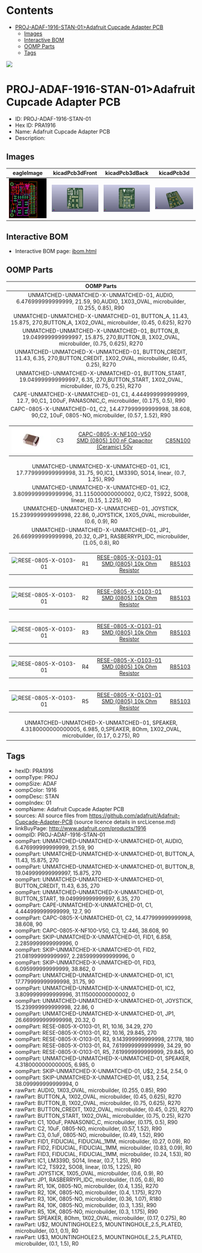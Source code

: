 



Contents
========

* [PROJ-ADAF-1916-STAN-01>Adafruit Cupcade Adapter PCB](#proj-adaf-1916-stan-01adafruit-cupcade-adapter-pcb)
	* [Images](#images)
	* [Interactive BOM](#interactive-bom)
	* [OOMP Parts](#oomp-parts)
	* [Tags](#tags)
  
![][im]
# PROJ-ADAF-1916-STAN-01>Adafruit Cupcade Adapter PCB

- ID: PROJ-ADAF-1916-STAN-01
- Hex ID: PRA1916
- Name: Adafruit Cupcade Adapter PCB
- Description: 

## Images
  
  

|eagleImage|kicadPcb3dFront|kicadPcb3dBack|kicadPcb3d|
| :---: | :---: | :---: | :---: |
|[![eagleImage](eagleImage_140.png)](eagleImage_600.png)|[![kicadPcb3dFront](kicadPcb3dFront_140.png)](kicadPcb3dFront_600.png)|[![kicadPcb3dBack](kicadPcb3dBack_140.png)](kicadPcb3dBack_600.png)|[![kicadPcb3d](kicadPcb3d_140.png)](kicadPcb3d_600.png)|

## Interactive BOM

- Interactive BOM page: [ibom.html](kicad/bom/ibom.html)

## OOMP Parts
  

|OOMP Parts|
| :---: |
|UNMATCHED-UNMATCHED-X-UNMATCHED-01, AUDIO, 6.476999999999999, 21.59, 90,AUDIO, 1X03_OVAL, microbuilder, (0.255, 0.85), R90|
|UNMATCHED-UNMATCHED-X-UNMATCHED-01, BUTTON_A, 11.43, 15.875, 270,BUTTON_A, 1X02_OVAL, microbuilder, (0.45, 0.625), R270|
|UNMATCHED-UNMATCHED-X-UNMATCHED-01, BUTTON_B, 19.049999999999997, 15.875, 270,BUTTON_B, 1X02_OVAL, microbuilder, (0.75, 0.625), R270|
|UNMATCHED-UNMATCHED-X-UNMATCHED-01, BUTTON_CREDIT, 11.43, 6.35, 270,BUTTON_CREDIT, 1X02_OVAL, microbuilder, (0.45, 0.25), R270|
|UNMATCHED-UNMATCHED-X-UNMATCHED-01, BUTTON_START, 19.049999999999997, 6.35, 270,BUTTON_START, 1X02_OVAL, microbuilder, (0.75, 0.25), R270|
|CAPE-UNMATCHED-X-UNMATCHED-01, C1, 4.444999999999999, 12.7, 90,C1, 100uF, PANASONIC_C, microbuilder, (0.175, 0.5), R90|
|CAPC-0805-X-UNMATCHED-01, C2, 14.477999999999998, 38.608, 90,C2, 10uF, 0805-NO, microbuilder, (0.57, 1.52), R90|
|<table><tr><td>![CAPC-0805-X-NF100-V50](https://raw.githubusercontent.com/oomlout/oomlout_OOMP_parts/main/CAPC-0805-X-NF100-V50/image_140.jpg)</td><td> C3</td><td>[CAPC-0805-X-NF100-V50<br>SMD (0805) 100 nF Capacitor (Ceramic) 50v](https://github.com/oomlout/oomlout_OOMP_parts/tree/main/CAPC-0805-X-NF100-V50/)</td><td>[C85N100](https://github.com/oomlout/oomlout_OOMP_parts/tree/main/CAPC-0805-X-NF100-V50/)</td></tr></table>|
|UNMATCHED-UNMATCHED-X-UNMATCHED-01, IC1, 17.779999999999998, 31.75, 90,IC1, LM339D, SO14, linear, (0.7, 1.25), R90|
|UNMATCHED-UNMATCHED-X-UNMATCHED-01, IC2, 3.8099999999999996, 31.115000000000002, 0,IC2, TS922, SO08, linear, (0.15, 1.225), R0|
|UNMATCHED-UNMATCHED-X-UNMATCHED-01, JOYSTICK, 15.239999999999998, 22.86, 0,JOYSTICK, 1X05_OVAL, microbuilder, (0.6, 0.9), R0|
|UNMATCHED-UNMATCHED-X-UNMATCHED-01, JP1, 26.669999999999998, 20.32, 0,JP1, RASBERRYPI_IDC, microbuilder, (1.05, 0.8), R0|
|<table><tr><td>![RESE-0805-X-O103-01](https://raw.githubusercontent.com/oomlout/oomlout_OOMP_parts/main/RESE-0805-X-O103-01/image_140.jpg)</td><td> R1</td><td>[RESE-0805-X-O103-01<br>SMD (0805) 10k Ohm Resistor](https://github.com/oomlout/oomlout_OOMP_parts/tree/main/RESE-0805-X-O103-01/)</td><td>[R85103](https://github.com/oomlout/oomlout_OOMP_parts/tree/main/RESE-0805-X-O103-01/)</td></tr></table>|
|<table><tr><td>![RESE-0805-X-O103-01](https://raw.githubusercontent.com/oomlout/oomlout_OOMP_parts/main/RESE-0805-X-O103-01/image_140.jpg)</td><td> R2</td><td>[RESE-0805-X-O103-01<br>SMD (0805) 10k Ohm Resistor](https://github.com/oomlout/oomlout_OOMP_parts/tree/main/RESE-0805-X-O103-01/)</td><td>[R85103](https://github.com/oomlout/oomlout_OOMP_parts/tree/main/RESE-0805-X-O103-01/)</td></tr></table>|
|<table><tr><td>![RESE-0805-X-O103-01](https://raw.githubusercontent.com/oomlout/oomlout_OOMP_parts/main/RESE-0805-X-O103-01/image_140.jpg)</td><td> R3</td><td>[RESE-0805-X-O103-01<br>SMD (0805) 10k Ohm Resistor](https://github.com/oomlout/oomlout_OOMP_parts/tree/main/RESE-0805-X-O103-01/)</td><td>[R85103](https://github.com/oomlout/oomlout_OOMP_parts/tree/main/RESE-0805-X-O103-01/)</td></tr></table>|
|<table><tr><td>![RESE-0805-X-O103-01](https://raw.githubusercontent.com/oomlout/oomlout_OOMP_parts/main/RESE-0805-X-O103-01/image_140.jpg)</td><td> R4</td><td>[RESE-0805-X-O103-01<br>SMD (0805) 10k Ohm Resistor](https://github.com/oomlout/oomlout_OOMP_parts/tree/main/RESE-0805-X-O103-01/)</td><td>[R85103](https://github.com/oomlout/oomlout_OOMP_parts/tree/main/RESE-0805-X-O103-01/)</td></tr></table>|
|<table><tr><td>![RESE-0805-X-O103-01](https://raw.githubusercontent.com/oomlout/oomlout_OOMP_parts/main/RESE-0805-X-O103-01/image_140.jpg)</td><td> R5</td><td>[RESE-0805-X-O103-01<br>SMD (0805) 10k Ohm Resistor](https://github.com/oomlout/oomlout_OOMP_parts/tree/main/RESE-0805-X-O103-01/)</td><td>[R85103](https://github.com/oomlout/oomlout_OOMP_parts/tree/main/RESE-0805-X-O103-01/)</td></tr></table>|
|UNMATCHED-UNMATCHED-X-UNMATCHED-01, SPEAKER, 4.3180000000000005, 6.985, 0,SPEAKER, 8Ohm, 1X02_OVAL, microbuilder, (0.17, 0.275), R0|

## Tags

- hexID: PRA1916
- oompType: PROJ
- oompSize: ADAF
- oompColor: 1916
- oompDesc: STAN
- oompIndex: 01
- oompName: Adafruit Cupcade Adapter PCB
- sources: All source files from https://github.com/adafruit/Adafruit-Cupcade-Adapter-PCB (source licence details in srcLicense.md)
- linkBuyPage: http://www.adafruit.com/products/1916
- oompID: PROJ-ADAF-1916-STAN-01
- oompPart: UNMATCHED-UNMATCHED-X-UNMATCHED-01, AUDIO, 6.476999999999999, 21.59, 90
- oompPart: UNMATCHED-UNMATCHED-X-UNMATCHED-01, BUTTON_A, 11.43, 15.875, 270
- oompPart: UNMATCHED-UNMATCHED-X-UNMATCHED-01, BUTTON_B, 19.049999999999997, 15.875, 270
- oompPart: UNMATCHED-UNMATCHED-X-UNMATCHED-01, BUTTON_CREDIT, 11.43, 6.35, 270
- oompPart: UNMATCHED-UNMATCHED-X-UNMATCHED-01, BUTTON_START, 19.049999999999997, 6.35, 270
- oompPart: CAPE-UNMATCHED-X-UNMATCHED-01, C1, 4.444999999999999, 12.7, 90
- oompPart: CAPC-0805-X-UNMATCHED-01, C2, 14.477999999999998, 38.608, 90
- oompPart: CAPC-0805-X-NF100-V50, C3, 12.446, 38.608, 90
- oompPart: SKIP-UNMATCHED-X-UNMATCHED-01, FID1, 6.858, 2.2859999999999996, 0
- oompPart: SKIP-UNMATCHED-X-UNMATCHED-01, FID2, 21.081999999999997, 2.2859999999999996, 0
- oompPart: SKIP-UNMATCHED-X-UNMATCHED-01, FID3, 6.095999999999999, 38.862, 0
- oompPart: UNMATCHED-UNMATCHED-X-UNMATCHED-01, IC1, 17.779999999999998, 31.75, 90
- oompPart: UNMATCHED-UNMATCHED-X-UNMATCHED-01, IC2, 3.8099999999999996, 31.115000000000002, 0
- oompPart: UNMATCHED-UNMATCHED-X-UNMATCHED-01, JOYSTICK, 15.239999999999998, 22.86, 0
- oompPart: UNMATCHED-UNMATCHED-X-UNMATCHED-01, JP1, 26.669999999999998, 20.32, 0
- oompPart: RESE-0805-X-O103-01, R1, 10.16, 34.29, 270
- oompPart: RESE-0805-X-O103-01, R2, 10.16, 29.845, 270
- oompPart: RESE-0805-X-O103-01, R3, 9.143999999999998, 27.178, 180
- oompPart: RESE-0805-X-O103-01, R4, 7.619999999999999, 34.29, 90
- oompPart: RESE-0805-X-O103-01, R5, 7.619999999999999, 29.845, 90
- oompPart: UNMATCHED-UNMATCHED-X-UNMATCHED-01, SPEAKER, 4.3180000000000005, 6.985, 0
- oompPart: SKIP-UNMATCHED-X-UNMATCHED-01, U$2, 2.54, 2.54, 0
- oompPart: SKIP-UNMATCHED-X-UNMATCHED-01, U$3, 2.54, 38.099999999999994, 0
- rawPart: AUDIO, 1X03_OVAL, microbuilder, (0.255, 0.85), R90
- rawPart: BUTTON_A, 1X02_OVAL, microbuilder, (0.45, 0.625), R270
- rawPart: BUTTON_B, 1X02_OVAL, microbuilder, (0.75, 0.625), R270
- rawPart: BUTTON_CREDIT, 1X02_OVAL, microbuilder, (0.45, 0.25), R270
- rawPart: BUTTON_START, 1X02_OVAL, microbuilder, (0.75, 0.25), R270
- rawPart: C1, 100uF, PANASONIC_C, microbuilder, (0.175, 0.5), R90
- rawPart: C2, 10uF, 0805-NO, microbuilder, (0.57, 1.52), R90
- rawPart: C3, 0.1uF, 0805-NO, microbuilder, (0.49, 1.52), R90
- rawPart: FID1, FIDUCIAL, FIDUCIAL_1MM, microbuilder, (0.27, 0.09), R0
- rawPart: FID2, FIDUCIAL, FIDUCIAL_1MM, microbuilder, (0.83, 0.09), R0
- rawPart: FID3, FIDUCIAL, FIDUCIAL_1MM, microbuilder, (0.24, 1.53), R0
- rawPart: IC1, LM339D, SO14, linear, (0.7, 1.25), R90
- rawPart: IC2, TS922, SO08, linear, (0.15, 1.225), R0
- rawPart: JOYSTICK, 1X05_OVAL, microbuilder, (0.6, 0.9), R0
- rawPart: JP1, RASBERRYPI_IDC, microbuilder, (1.05, 0.8), R0
- rawPart: R1, 10K, 0805-NO, microbuilder, (0.4, 1.35), R270
- rawPart: R2, 10K, 0805-NO, microbuilder, (0.4, 1.175), R270
- rawPart: R3, 10K, 0805-NO, microbuilder, (0.36, 1.07), R180
- rawPart: R4, 10K, 0805-NO, microbuilder, (0.3, 1.35), R90
- rawPart: R5, 10K, 0805-NO, microbuilder, (0.3, 1.175), R90
- rawPart: SPEAKER, 8Ohm, 1X02_OVAL, microbuilder, (0.17, 0.275), R0
- rawPart: U$2, MOUNTINGHOLE2.5, MOUNTINGHOLE_2.5_PLATED, microbuilder, (0.1, 0.1), R0
- rawPart: U$3, MOUNTINGHOLE2.5, MOUNTINGHOLE_2.5_PLATED, microbuilder, (0.1, 1.5), R0



[im]: kicadPcb3d_450.png
